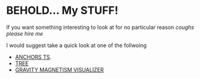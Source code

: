 <h1>BEHOLD... My STUFF!</h1>

If you want something interesting to look at for no particular reason *coughs* *please hire me*

I would suggest take a quick look at one of the follwoing 
- [ANCHORS TS](https://github.com/Rio-Lv/anchors_ts). 
- [TREE](https://github.com/Rio-Lv/Tree)
- [GRAVITY MAGNETISM VISUALIZER](https://github.com/Rio-Lv/Gravity-and-Magentism-visualizer)






